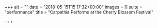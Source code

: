 +++
alt = ""
date = "2018-05-15T15:17:32+00:00"
images = []
suite = "performance"
title = "Carpathia Performs at the Cherry Blossom Festival"

+++
